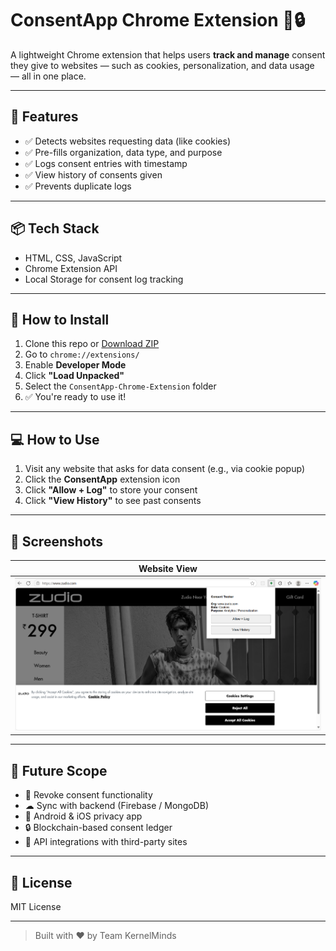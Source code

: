 # ConsentApp Chrome Extension 🧠🔒

A lightweight Chrome extension that helps users **track and manage** consent they give to websites — such as cookies, personalization, and data usage — all in one place.

---

## 🔧 Features

- ✅ Detects websites requesting data (like cookies)
- ✅ Pre-fills organization, data type, and purpose
- ✅ Logs consent entries with timestamp
- ✅ View history of consents given
- ✅ Prevents duplicate logs

---

## 📦 Tech Stack

- HTML, CSS, JavaScript
- Chrome Extension API
- Local Storage for consent log tracking

---

## 🧪 How to Install

1. Clone this repo or [Download ZIP](https://github.com/YOUR_USERNAME/ConsentApp-Chrome-Extension/archive/refs/heads/main.zip)
2. Go to `chrome://extensions/`
3. Enable **Developer Mode**
4. Click **"Load Unpacked"**
5. Select the `ConsentApp-Chrome-Extension` folder
6. ✅ You're ready to use it!

---

## 💻 How to Use

1. Visit any website that asks for data consent (e.g., via cookie popup)
2. Click the **ConsentApp** extension icon
3. Click **"Allow + Log"** to store your consent
4. Click **"View History"** to see past consents

---

## 📸 Screenshots

| Website View | 
|--------------|
| ![Zudio Cookie](screenshots/Zudio.png) | 

---

## 🚀 Future Scope

- 🔁 Revoke consent functionality
- ☁ Sync with backend (Firebase / MongoDB)
- 📱 Android & iOS privacy app
- 🔒 Blockchain-based consent ledger
- 🔌 API integrations with third-party sites

---

## 📄 License

MIT License

---

> Built with ❤️ by Team KernelMinds
